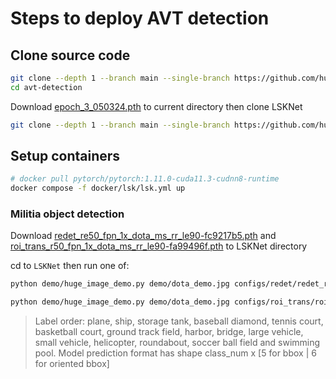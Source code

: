 # Steps to deploy AVT detection

## Clone source code

```bash
git clone --depth 1 --branch main --single-branch https://github.com/huypl53/avt-24 avt-detection
cd avt-detection
```

Download [epoch_3_050324.pth](https://www.google.com/url?q=https%3A%2F%2Fdrive.google.com%2Ffile%2Fd%2F1Rbys2P80YcovdYcJ1yrPcFs_OikHWAEG%2Fview%3Fusp%3Dsharing) to current directory then clone LSKNet

```bash
git clone --depth 1 --branch main --single-branch https://github.com/huypl53/LSKNet/ LSKNet
```

## Setup containers

```bash
# docker pull pytorch/pytorch:1.11.0-cuda11.3-cudnn8-runtime
docker compose -f docker/lsk/lsk.yml up
```

### Militia object detection

Download [redet_re50_fpn_1x_dota_ms_rr_le90-fc9217b5.pth](https://drive.google.com/file/d/1P36WSrFXynaOOIDVvIDrW2jZy-_pCy8C/view?usp=sharing) and [roi_trans_r50_fpn_1x_dota_ms_rr_le90-fa99496f.pth](https://drive.google.com/file/d/15yzkFTf2Mdh0P_McjiUnWhAaQOL-wKW6/view?usp=drive_link) to LSKNet directory

cd to `LSKNet` then run one of:

```bash
python demo/huge_image_demo.py demo/dota_demo.jpg configs/redet/redet_re50_refpn_1x_dota_ms_rr_le90.py redet_re50_fpn_1x_dota_ms_rr_le90-fc9217b5.pth

python demo/huge_image_demo.py demo/dota_demo.jpg configs/roi_trans/roi_trans_r50_fpn_1x_dota_ms_rr_le90.py roi_trans_r50_fpn_1x_dota_ms_rr_le90-fa99496f.pth
```

> Label order: plane, ship, storage tank, baseball diamond, tennis court, basketball court, ground track field, harbor, bridge, large vehicle, small vehicle, helicopter, roundabout, soccer ball field and swimming pool. Model prediction format has shape class_num x [5 for bbox | 6 for oriented bbox]
